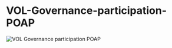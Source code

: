 # VOL-Governance-participation-POAP

![VOL Governance participation POAP](https://user-images.githubusercontent.com/86709559/142406103-2098311e-bdf3-4464-8b11-f3280329c72d.gif)
